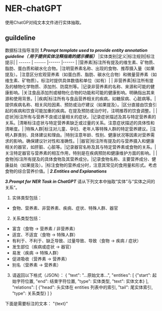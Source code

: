 # NER-chatGPT
使用ChatGP对纯文本文件进行实体抽取。
## guildeline
数据标注指导准则
***1.Prompt template used to provide entity annotation guideline（
用于提供实体注释指南的提示模板）***
|实体类别|定义|标注规则|标注提示|
| ------ | ------ |------ |------ |
|营养素|标注所有提及的维生素、矿物质、脂肪、蛋白质和碳水化合物。|注明营养素名称、出现的食物、推荐摄入量（如果提及）。|注意区分宏观营养素（如蛋白质、脂肪、碳水化合物）和微量营养素（如维生素、矿物质）。标注时提供具体数值和单位（如有）|
| 非营养素|标注所有提及的植物化学物质、添加剂、防腐剂等。|记录非营养素的名称、来源和可能的健康影响。|关注食品添加剂或植物化合物的功能和可能的健康影响。明确指出其来源和使用背景。|
|疾病|标注所有与食品营养相关的疾病，如糖尿病、心脏病等。|提供疾病名称、相关风险因素、预防或治疗建议（如果提及）。|区分直接由饮食引起的疾病和饮食可能加重的疾病。在提及预防或治疗时，注明推荐的饮食调整。|
|症状|标注所有与营养不良或过量相关的症状。|记录症状描述及其与特定营养素的关系。|清晰标注症状与特定营养素缺乏或过量的关系。注意症状描述的具体性和清晰度。|
|特殊人群|标注对儿童、孕妇、老年人等特殊人群的特定营养建议。|注明人群类别、具体建议和理由。|特别注意年龄、性别、健康状况等因素对营养需求的影响。确保建议针对性和准确性。|
|器官|标注所有提及的与营养摄入和健康相关的器官，如肝脏、心脏等。|记录器官名称及其与特定营养素或食物的关系。|关注特定器官与营养素的相互作用，特别是在疾病预防和健康维护方面的影响。|
|食物|标注所有提及的具体食物及其营养成分。|记录食物名称、主要营养成分、健康益处（如果提及）。|标注食物的营养成分时，注意其常见的食用量和形式。考虑食物的综合营养价值。|
***2.Entities and Explanations***

***3.Prompt for NER Task in ChatGPT***
请从下列文本中抽取“实体”与“实体之间的关系”。  

1. 实体类型包括：
- 食物、营养素、非营养素、疾病、症状、特殊人群、器官  

2. 关系类型包括：
- 富含（食物 → 营养素 / 非营养素）
- 适宜、不适宜（食物 → 特殊人群）
- 有利于、不利于、缺乏导致、过量导致、导致（食物 → 疾病 / 症状）
- 发生部位（疾病或症状 → 器官）
- 易发（疾病 → 特殊人群）
- 促进吸收（营养素 → 营养素）
- 别名（营养素 → 营养素）

3. 请返回以下格式（JSON）：
{
  "text": "...原始文本...",
  "entities": [
    {"start": 起始字符位置, "end": 结束字符位置, "type": 实体类型, "text": 实体文本}
  ],
  "relations": [
    {"head": 头实体在 entities 列表中的索引, "tail": 尾实体索引, "type": 关系类型}
  ]
}

下面是需要标注的文本：
"{text}"

